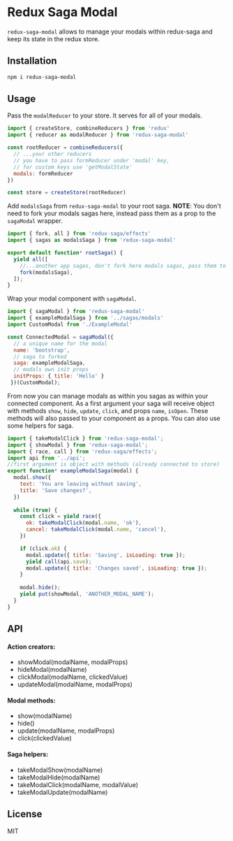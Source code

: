 # Redux Saga Modal

`redux-saga-modal` allows to manage your modals within redux-saga and keep its state in the redux store.

## Installation
```bash
npm i redux-saga-modal
```
## Usage
Pass the `modalReducer` to your store. It serves for all of your modals.

```javascript
import { createStore, combineReducers } from 'redux'
import { reducer as modalReducer } from 'redux-saga-modal'

const rootReducer = combineReducers({
  // ...your other reducers
  // you have to pass formReducer under 'modal' key,
  // for custom keys use 'getModalState'
  modals: formReducer
})

const store = createStore(rootReducer)
```
Add `modalsSaga` from `redux-saga-modal` to your root saga. 
**NOTE**: You don't need to fork your modals sagas here, instead pass them as a prop to the `sagaModal` wrapper. 

```javascript
import { fork, all } from 'redux-saga/effects'
import { sagas as modalsSaga } from 'redux-saga-modal'

export default function* rootSaga() {
  yield all([
    //...another app sagas, don't fork here modals sagas, pass them to the sagaModal wrapper
    fork(modalsSaga),
  ]);
}
```
Wrap your modal component with `sagaModal`.  
```javascript
import { sagaModal } from 'redux-saga-modal'
import { exampleModalSaga } from '../sagas/modals'
import CustomModal from './ExampleModal'

const ConnectedModal = sagaModal({
  // a unique name for the modal 
  name: 'bootstrap', 
  // saga to forked
  saga: exampleModalSaga,
  // modals own init props
  initProps: { title: 'Hello' }
 })(CustomModal);
```
From now you can manage modals as within you sagas as within your connected component. As a first argument your saga will receive object with methods `show`, `hide`, `update`, `click`, and props `name`, `isOpen`. These methods will also passed to your component as a props. You can also use some helpers for saga.

```javascript
import { takeModalClick } from 'redux-saga-modal';
import { showModal } from 'redux-saga-modal';
import { race, call } from 'redux-saga/effects';
import api from '../api';
//first argument is object with methods (already connected to store)
export function* exampleModalSaga(modal) {
  modal.show({ 
    text: 'You are leaving without saving', 
    title: 'Save changes?',
  })
  
  while (true) {
    const click = yield race({
      ok: takeModalClick(modal.name, 'ok'),
      cancel: takeModalClick(modal.name, 'cancel'),
    })

    if (click.ok) {
      modal.update({ title: 'Saving', isLoading: true });
      yield call(api.save);
      modal.update({ title: 'Changes saved', isLoading: true });
    }
    
    modal.hide();
    yield put(showModal, 'ANOTHER_MODAL_NAME');
  }
}
```
## API
#### Action creators:
* showModal(modalName, modalProps)
* hideModal(modalName)
* clickModal(modalName, clickedValue)
* updateModal(modalName, modalProps)
#### Modal methods:
* show(modalName)
* hide()
* update(modalName, modalProps) 
* click(clickedValue) 
#### Saga helpers:
* takeModalShow(modalName)
* takeModalHide(modalName)
* takeModalClick(modalName, modalValue)
* takeModalUpdate(modalName)

## License

MIT
